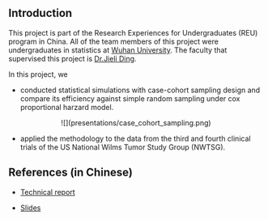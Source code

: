 ## Introduction

This project is part of the Research Experiences for Undergraduates (REU) program in China. All of the team members of this project were undergraduates in statistics at [Wuhan University](https://en.whu.edu.cn/). The faculty that supervised this project is [Dr.Jieli Ding](http://maths.whu.edu.cn/info/1415/11672.htm).

In this project, we

- conducted statistical simulations with case-cohort sampling design and compare its efficiency against simple random sampling under cox proportional harzard model. 

<center>![](presentations/case_cohort_sampling.png)</center>

- applied the methodology to the data from the third and fourth clinical trials of the US National Wilms Tumor Study Group (NWTSG).

## References (in Chinese)

- [Technical report](presentations/final_report.pdf)

- [Slides](presentations/slides.pdf)
